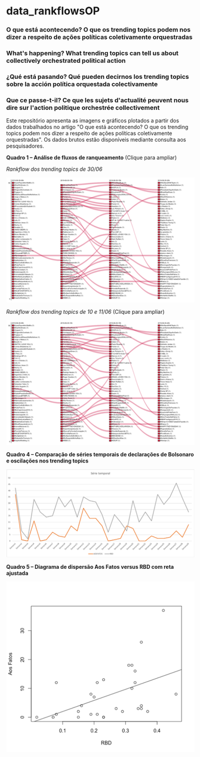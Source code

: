 # data_rankflowsOP

### O que está acontecendo? O que os trending topics podem nos dizer a respeito de ações políticas coletivamente orquestradas

### What's happening? What trending topics can tell us about collectively orchestrated political action

### ¿Qué está pasando? Qué pueden decirnos los trending topics sobre la acción política orquestada colectivamente

### Que ce passe-t-il? Ce que les sujets d'actualité peuvent nous dire sur l'action politique orchestrée collectivement

Este repositório apresenta as imagens e gráficos plotados a partir dos dados trabalhados no artigo "O que está acontecendo? O que os trending topics podem nos dizer a respeito de ações políticas coletivamente orquestradas". Os dados brutos estão disponíveis mediante consulta aos pesquisadores.


**Quadro 1 – Análise de fluxos de ranqueamento** (Clique para ampliar)

*Rankflow dos trending topics de 30/06*

![](rankflow1.png)

*Rankflow dos trending topics de 10 e 11/06* (Clique para ampliar)

![](rankflow1.png)

**Quadro 4 – Comparação de séries temporais de declarações de Bolsonaro e oscilações nos trending topics**

![](timeseries1.png)

**Quadro 5 – Diagrama de dispersão Aos Fatos versus RBD com reta ajustada**

![](lm1.png)
